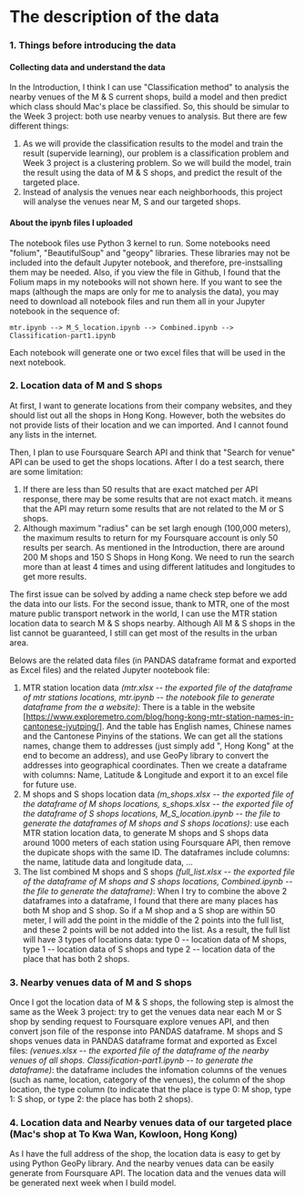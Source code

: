 # The description of the data
### 1. Things before introducing the data
#### Collecting data and understand the data
In the Introduction, I think I can use "Classification method" to analysis the nearby venues of the M & S current shops, build a model and then predict which class should Mac's place be classified. So, this should be simular to the Week 3 project: both use nearby venues to analysis. But there are few different things:
1. As we will provide the classification results to the model and train the result (supervide learning), our problem is a classification problem and Week 3 project is a clustering problem. So we will build the model, train the result using the data of M & S shops, and predict the result of the targeted place.
1. Instead of analysis the venues near each neighborhoods, this project will analyse the venues near M, S and our targeted shops.
#### About the ipynb files I uploaded
The notebook files use Python 3 kernel to run. Some notebooks need "folium", "BeautifulSoup" and "geopy" libraries. These libraries may not be included into the default Jupyter notebook, and therefore, pre-instsalling them may be needed. Also, if you view the file in Github, I found that the Folium maps in my notebooks will not shown here. If you want to see the maps (although the maps are only for me to analysis the data), you may need to download all notebook files and run them all in your Jupyter notebook in the sequence of: 

    mtr.ipynb --> M_S_location.ipynb --> Combined.ipynb --> Classification-part1.ipynb

Each notebook will generate one or two excel files that will be used in the next notebook.

### 2. Location data of M and S shops
At first, I want to generate locations from their company websites, and they should list out all the shops in Hong Kong. However, both the websites do not provide lists of their location and we can imported. And I cannot found any lists in the internet. 

Then, I plan to use Foursquare Search API and think that "Search for venue" API can be used to get the shops locations. After I do a test search, there are some limitation: 
1. If there are less than 50 results that are exact matched per API response, there may be some results that are not exact match. it means that the API may return some results that are not related to the M or S shops.
1. Although maximum "radius" can be set largh enough (100,000 meters), the maximum results to return for my Foursquare account is only 50 results per search. As mentioned in the Introduction, there are around 200 M shops and 150 S Shops in Hong Kong. We need to run the search more than at least 4 times and using different latitudes and longitudes to get more results. 

The first issue can be solved by adding a name check step before we add the data into our lists. For the second issue, thank to MTR, one of the most mature public transport network in the world, I can use the MTR station location data to search M & S shops nearby. Although All M & S shops in the list cannot be guaranteed, I still can get most of the results in the urban area.

Belows are the related data files (in PANDAS dataframe format and exported as Excel files) and the related Jupyter nootebook file:
1. MTR station location data *(mtr.xlsx -- the exported file of the dataframe of mtr stations locations, mtr.ipynb -- the notebook file to generate dataframe from the a website)*: There is a table in the website [https://www.exploremetro.com/blog/hong-kong-mtr-station-names-in-cantonese-jyutping/]. And the table has English names, Chinese names and the Cantonese Pinyins of the stations. We can get all the stations names, change them to addresses (just simply add ", Hong Kong" at the end to become an address), and use GeoPy library to convert the addresses into geographical coordinates. Then we create a dataframe with columns: Name, Latitude & Longitude and export it to an excel file for future use.
1. M shops and S shops location data *(m_shops.xlsx -- the exported file of the dataframe of M shops locations, s_shops.xlsx -- the exported file of the dataframe of S shops locations, M_S_location.ipynb -- the file to generate the dataframes of M shops and S shops locations)*: use each MTR station location data, to generate M shops and S shops data around 1000 meters of each station using Foursquare API, then remove the dupicate shops with the same ID. The dataframes include columns: the name, latitude data and longitude data, ... 
1. The list combined M shops and S shops *(full_list.xlsx -- the exported file of the dataframe of M shops and S shops locations, Combined.ipynb -- the file to generate the dataframe)*: When I try to combine the above 2 dataframes into a dataframe, I found that there are many places has both M shop and S shop. So if a M shop and a S shop are within 50 meter, I will add the point in the middle of the 2 points into the full list, and these 2 points will be not added into the list. As a result, the full list will have 3 types of locations data: type 0 -- location data of M shops, type 1 -- location data of S shops and type 2 -- location data of the place that has both 2 shops.

### 3. Nearby venues data of M and S shops
Once I got the location data of M & S shops, the following step is almost the same as the Week 3 project: try to get the venues data near each M or S shop by sending request to Foursquare explore venues API, and then convert json file of the response into PANDAS dataframe.
M shops and S shops venues data in PANDAS dataframe format and exported as Excel files: *(venues.xlsx -- the exported file of the dataframe of the nearby venues of all shops. Classification-part1.ipynb -- to generate the dataframe)*: the dataframe includes the infomation columns of the venues (such as name, location, category of the venues), the column of the shop location, the type column (to indicate that the place is type 0: M shop, type 1: S shop, or type 2: the place has both 2 shops).

### 4. Location data and Nearby venues data of our targeted place (Mac's shop at To Kwa Wan, Kowloon, Hong Kong)
As I have the full address of the shop, the location data is easy to get by using Python GeoPy library. And the nearby venues data can be easily generate from Foursquare API. The location data and the venues data will be generated next week when I build model.
